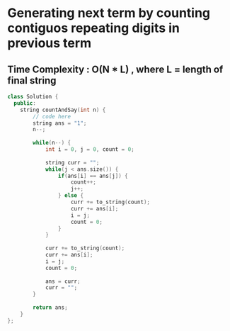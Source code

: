 # Generating next term by counting contiguos repeating digits in previous term

## Time Complexity : O(N * L)  , where L = length of final string

``` cpp []
class Solution {
  public:
    string countAndSay(int n) {
        // code here
        string ans = "1";
        n--;
        
        while(n--) {
            int i = 0, j = 0, count = 0;
            
            string curr = "";
            while(j < ans.size()) {
                if(ans[i] == ans[j]) {
                    count++;
                    j++;
                } else {
                    curr += to_string(count);
                    curr += ans[i];
                    i = j;
                    count = 0;
                }
            }
            
            curr += to_string(count);
            curr += ans[i];
            i = j;
            count = 0;
            
            ans = curr;
            curr = "";
        }
        
        return ans;
    }
};
```

